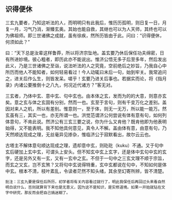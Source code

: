 ##  识得便休

三玄九要者，乃知这听法的人，而明明只有此我后，惟历历孤明，则日复一日，月复一月，习气乃消，渐臻玄奥。其始也能自救，其继也可以为人天师，其终也可以为佛祖师。即三世诸佛之成就，虽有徐疾，然所历皆由于此。问曰：“识得便休，何须如此？”

曰：“天下总是汝辈这样鲁莽，所以将济宗坠地。盖玄要乃休后保任功夫绵密，日有所进妙境。彼心粗者，即历此亦不能说出。惟济公悟无多子后至多年，然后发出此义，乃是三世诸佛之至诣，说法听法的人之究竟，空前绝后之妙旨，乃我自心中所历而他人不能知者，如何轻易看过！今人动辄曰末后一句，始到牢关。我常追问之，进关后作么生，则皆发呆。嗟乎！玄要乃进关后事也。若据实而论，将《指月录》内诸公要推倒十之八九，何况近代诸方？”客无对。

三玄者，乃体中玄、意中玄、句中玄也。由本体之玄，发而为的的大意，则意亦玄矣。意之玄与体之玄固有分别，然而一也。玄至于言句，则有千变万化之差别。盖因对来人之机，所以有差别。惟意则一，至于体，则无一无万，所以能一能万。然玄虽有三，其实一也，亦无所谓一也。洪觉范谓济公何尝说有体有意有句，如何列体意句，不肯此说。然济公有三玄三要之说，你为什么又肯他？既肯他即为他表明始得，又不能表明。我不知他具何意见，真令人不解。盖由体有意，由意有句，乃天然顺达现成之理，无丝毫异见掺杂，惟临济公于寂默看出，故尔云云也。

古塔主不解体意句顺达现成之理，遗却意中玄，则矻矻（kuku）不通。又于句中玄后硬加上玄中玄，可谓头上安头。但不知玄中玄上玄字，还是体中玄句中玄的玄字，还是另外又有一玄，又有一玄中之玄。不但于一句中之三玄文理不顺于宗旨，而玄之又玄，岂不玄煞？又将句中玄说得特重，玄中玄都说在句中，不知如何是体中玄。根本不清，枝叶紊乱，令读者茫然不知头绪，其余至幻寄所辨，皆不清楚。

```xu
批注：三玄九要是保任后所历，初学者将有关内容看过就行了，明此我保任后再回过头来看自然明白说什么，否则就算背下来也是无意义，因为这不是知识，是实修道境。如果一开始就钻在文字中研究，那反而会把自己搞迷糊了。
```
